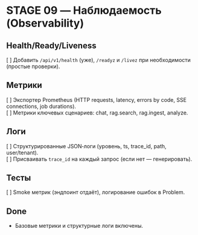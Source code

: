 # STAGE 09 — Наблюдаемость (Observability)

## Health/Ready/Liveness
[ ] Добавить `/api/v1/health` (уже), `/readyz` и `/livez` при необходимости (простые проверки).

## Метрики
[ ] Экспортер Prometheus (HTTP requests, latency, errors by code, SSE connections, job durations).  
[ ] Метрики ключевых сценариев: chat, rag.search, rag.ingest, analyze.

## Логи
[ ] Структурированные JSON‑логи (уровень, ts, trace_id, path, user/tenant).  
[ ] Присваивать `trace_id` на каждый запрос (если нет — генерировать).

## Тесты
[ ] Smoke метрик (эндпоинт отдаёт), логирование ошибок в Problem.

## Done
- Базовые метрики и структурные логи включены.
